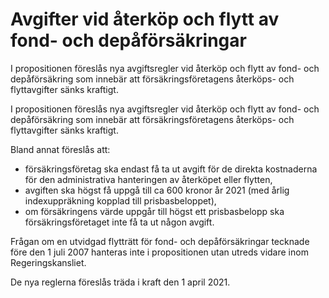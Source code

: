# Avgifter vid återköp och flytt av fond- och depåförsäkringar

I propositionen föreslås nya avgiftsregler vid återköp och flytt av fond- och depåförsäkring som innebär att försäkringsföretagens återköps- och flyttavgifter sänks kraftigt.

I propositionen föreslås nya avgiftsregler vid återköp och flytt av fond- och depåförsäkring som innebär att försäkringsföretagens återköps- och flyttavgifter sänks kraftigt.

Bland annat föreslås att:

* försäkringsföretag ska endast få ta ut avgift för de direkta kostnaderna för den administrativa hanteringen av återköpet eller flytten,
* avgiften ska högst få uppgå till ca 600 kronor år 2021 (med årlig indexuppräkning kopplad till prisbasbeloppet),
* om försäkringens värde uppgår till högst ett prisbasbelopp ska försäkringsföretaget inte få ta ut någon avgift.

Frågan om en utvidgad flytträtt för fond- och depåförsäkringar tecknade före den 1 juli 2007 hanteras inte i propositionen utan utreds vidare inom Regeringskansliet.

De nya reglerna föreslås träda i kraft den 1 april 2021.
